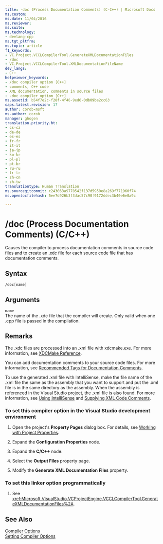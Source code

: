 ```yaml
---
title: -doc (Process Documentation Comments) (C-C++) | Microsoft Docs
ms.custom: 
ms.date: 11/04/2016
ms.reviewer: 
ms.suite: 
ms.technology:
- devlang-cpp
ms.tgt_pltfrm: 
ms.topic: article
f1_keywords:
- VC.Project.VCCLCompilerTool.GenerateXMLDocumentationFiles
- /doc
- VC.Project.VCCLCompilerTool.XMLDocumentationFileName
dev_langs:
- C++
helpviewer_keywords:
- /doc compiler option [C++]
- comments, C++ code
- XML documentation, comments in source files
- -doc compiler option [C++]
ms.assetid: b54f7e2c-f28f-4f46-9ed6-0db09be2cc63
caps.latest.revision: 17
author: corob-msft
ms.author: corob
manager: ghogen
translation.priority.ht:
- cs-cz
- de-de
- es-es
- fr-fr
- it-it
- ja-jp
- ko-kr
- pl-pl
- pt-br
- ru-ru
- tr-tr
- zh-cn
- zh-tw
translationtype: Human Translation
ms.sourcegitcommit: c243063a9770542f137d5950e8a269f771960f74
ms.openlocfilehash: 5ee7d926b3f3dac57c90f9172ddec3b40e6e0a9c

---
```

# /doc (Process Documentation Comments) (C/C++)
Causes the compiler to process documentation comments in source code files and to create an .xdc file for each source code file that has documentation comments.  
  
## Syntax  
  
```  
/doc[name]  
```  
  
## Arguments  
 `name`  
 The name of the .xdc file that the compiler will create. Only valid when one .cpp file is passed in the compilation.  
  
## Remarks  
 The .xdc files are processed into an .xml file with xdcmake.exe. For more information, see [XDCMake Reference](../../ide/xdcmake-reference.md).  
  
 You can add documentation comments to your source code files. For more information, see [Recommended Tags for Documentation Comments](../../ide/recommended-tags-for-documentation-comments-visual-cpp.md).  
  
 To use the generated .xml file with IntelliSense, make the file name of the .xml file the same as the assembly that you want to support and put the .xml file is in the same directory as the assembly. When the assembly is referenced in the Visual Studio project, the .xml file is also found. For more information, see [Using IntelliSense](/visualstudio/ide/using-intellisense) and [Supplying XML Code Comments](/visualstudio/ide/supplying-xml-code-comments).  
  
### To set this compiler option in the Visual Studio development environment  
  
1.  Open the project's **Property Pages** dialog box. For details, see [Working with Project Properties](../../ide/working-with-project-properties.md).  
  
2.  Expand the **Configuration Properties** node.  
  
3.  Expand the **C/C++** node.  
  
4.  Select the **Output Files** property page.  
  
5.  Modify the **Generate XML Documentation Files** property.  
  
### To set this linker option programmatically  
  
1.  See <xref:Microsoft.VisualStudio.VCProjectEngine.VCCLCompilerTool.GenerateXMLDocumentationFiles%2A>.  
  
## See Also  
 [Compiler Options](../../build/reference/compiler-options.md)   
 [Setting Compiler Options](../../build/reference/setting-compiler-options.md)


<!--HONumber=Jan17_HO1-->



